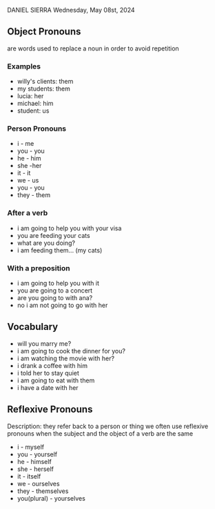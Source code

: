 DANIEL SIERRA
Wednesday, May 08st, 2024

## Object Pronouns
are words used to replace a noun in order to avoid repetition

### Examples

- willy's clients: them
- my students: them
- lucia: her
- michael: him
- student: us

### Person Pronouns

- i - me
- you - you
- he - him
- she -her
- it - it
- we - us
- you - you
- they - them

### After a verb
- i am going to help you with your visa
- you are feeding your cats
- what are you doing?
- i am feeding them... (my cats)

### With a preposition
- i am going to help you with it
- you are going to a concert
- are you going to with ana?
- no i am not going to go with her

## Vocabulary
- will you marry me?
- i am going to cook the dinner for you?
- i am watching the movie with her?
- i drank a coffee with him
- i told her to stay quiet
- i am going to eat with them
- i have a date with her

## Reflexive Pronouns
Description: they refer back to a person or thing we often use reflexive pronouns when the subject and the  object of a verb are the same

- i - myself
- you - yourself
- he - himself
- she - herself
- it - itself
- we - ourselves
- they - themselves
- you(plural) - yourselves